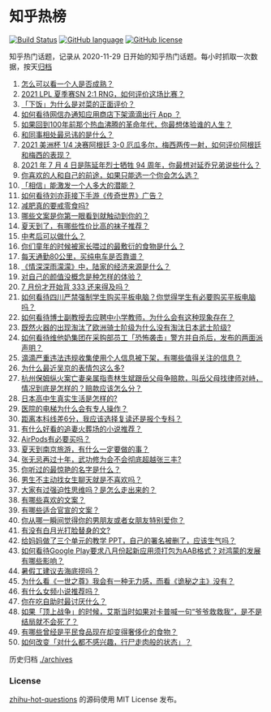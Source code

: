 # 知乎热榜
[![Build Status](https://github.com/ToWeLong/zhihu-hot-questions/workflows/CI/badge.svg)](https://github.com/ToWeLong/zhihu-hot-questions/actions)
[![GitHub language](https://img.shields.io/badge/language-golang-orange.svg)](https://golang.org/)
[![GitHub license](https://img.shields.io/github/license/ToWeLong/zhihu-hot-questions)](https://github.com/ToWeLong/zhihu-hot-questions/blob/main/LICENSE)

知乎热门话题，记录从 2020-11-29 日开始的知乎热门话题。每小时抓取一次数据，按天[归档](./archives)

<!-- BEGIN -->

1. [怎么可以看一个人是否成熟？](https://www.zhihu.com/question/415808060)
1. [2021 LPL 夏季赛SN 2:1 RNG，如何评价这场比赛？](https://www.zhihu.com/question/470013968)
1. [「下饭」为什么是对菜的正面评价？](https://www.zhihu.com/question/468067386)
1. [如何看待网信办通知应用商店下架滴滴出行 App ？](https://www.zhihu.com/question/470015739)
1. [如果回到100年前那个热血沸腾的革命年代，你最想体验谁的人生？](https://www.zhihu.com/question/460118166)
1. [和同事相处最忌讳的是什么？](https://www.zhihu.com/question/294492493)
1. [2021 美洲杯 1/4 决赛阿根廷 3-0 厄瓜多尔，梅西两传一射，如何评价阿根廷和梅西的表现？](https://www.zhihu.com/question/469925866)
1. [2021 年 7 月 4 日是陈延年烈士牺牲 94 周年，你最想对延乔兄弟说些什么？](https://www.zhihu.com/question/469914836)
1. [你喜欢的人和自己的前途，如果只能选一个你会怎么选？](https://www.zhihu.com/question/469180114)
1. [「相信」能激发一个人多大的潜能？](https://www.zhihu.com/question/469081139)
1. [如何看待刘亦菲接下手游《传奇世界》广告？](https://www.zhihu.com/question/469422532)
1. [减肥真的要戒零食吗?](https://www.zhihu.com/question/468839689)
1. [哪些文案是你第一眼看到就触动到你的？](https://www.zhihu.com/question/454171964)
1. [夏天到了，有哪些性价比高的袜子推荐？](https://www.zhihu.com/question/453321741)
1. [中考后可以做什么？](https://www.zhihu.com/question/465877304)
1. [你们童年的时候被家长喂过的最敷衍的食物是什么？](https://www.zhihu.com/question/462844792)
1. [每天通勤80公里，买纯电车是否靠谱？](https://www.zhihu.com/question/468510743)
1. [《情深深雨濛濛》中，陆家的经济来源是什么？](https://www.zhihu.com/question/54479741)
1. [对自己的颜值没概念是种怎样的体验？](https://www.zhihu.com/question/309262006)
1. [7 月份才开始背 333 还来得及吗？](https://www.zhihu.com/question/405506994)
1. [如何看待四川严禁强制学生购买平板电脑？你觉得学生有必要购买平板电脑吗？](https://www.zhihu.com/question/469907647)
1. [如何看待博士副教授去应聘中小学教师，为什么会有这种现象存在？](https://www.zhihu.com/question/469006927)
1. [既然火器的出现淘汰了欧洲骑士阶级为什么没有淘汰日本武士阶级?](https://www.zhihu.com/question/469293153)
1. [如何看待维他奶集团在采购部员工「恐怖袭击」警方并自杀后，发布的两面派声明？](https://www.zhihu.com/question/469732478)
1. [滴滴严重违法违规收集使用个人信息被下架，有哪些值得关注的信息？](https://www.zhihu.com/question/470016029)
1. [为什么最近吴京的表情包这么多?](https://www.zhihu.com/question/459051105)
1. [杭州保姆纵火案亡妻亲属指责林生斌跟岳父母争赔款，叫岳父母找律师对峙，情况到底是怎样的？赔款应该怎么分？](https://www.zhihu.com/question/469306984)
1. [日本高中生真实生活是怎样的?](https://www.zhihu.com/question/358652855)
1. [医院的电梯为什么会有专人操作？](https://www.zhihu.com/question/275348817)
1. [距离本科线差6分，我应该选择复读还是报个专科？](https://www.zhihu.com/question/467517153)
1. [有什么好看的追妻火葬场的小说推荐？](https://www.zhihu.com/question/463126197)
1. [AirPods有必要买吗？](https://www.zhihu.com/question/465884888)
1. [夏天到南京旅游，有什么一定要做的事？](https://www.zhihu.com/question/469022675)
1. [张无忌再过十年，武功修为会不会彻底超越张三丰?](https://www.zhihu.com/question/458327600)
1. [你听过的最惊艳的名字是什么？](https://www.zhihu.com/question/265694919)
1. [男生不主动找女生聊天就是不喜欢吗？](https://www.zhihu.com/question/428269881)
1. [大家有过强迫性思维吗？是怎么走出来的？](https://www.zhihu.com/question/400662217)
1. [有哪些喜欢的文案？](https://www.zhihu.com/question/460143596)
1. [有哪些适合官宣的文案？](https://www.zhihu.com/question/436157838)
1. [你从哪一瞬间觉得你的男朋友或者女朋友特别爱你？](https://www.zhihu.com/question/310415598)
1. [有没有白月光打脸替身的文?](https://www.zhihu.com/question/459071698)
1. [给妈妈做了三个单元的教学 PPT，自己的署名被删了，应该生气吗？](https://www.zhihu.com/question/466380653)
1. [如何看待Google Play要求八月份起新应用须打包为AAB格式？对鸿蒙的发展有哪些影响？](https://www.zhihu.com/question/469588431)
1. [暑假工建议去海底捞吗？](https://www.zhihu.com/question/398756321)
1. [为什么看《一世之尊》我会有一种无力感，而看《诡秘之主》没有？](https://www.zhihu.com/question/466875284)
1. [有什么女频小说推荐吗？](https://www.zhihu.com/question/457795893)
1. [你在吃自助时最讨厌什么？](https://www.zhihu.com/question/63212359)
1. [如果「顶上战争」的时候，艾斯当时如果对卡普喊一句“爷爷救救我”，是不是结局就不会死了？](https://www.zhihu.com/question/275781764)
1. [有哪些曾经是平民食品现在却变得奢侈化的食物？](https://www.zhihu.com/question/468524945)
1. [如何改变「对什么都不感兴趣，行尸走肉般的状态」？](https://www.zhihu.com/question/31249796)

<!-- END -->

历史归档 [./archives](./archives)


### License
[zhihu-hot-questions](https://github.com/towelong/zhihu-hot-questions) 的源码使用 MIT License 发布。